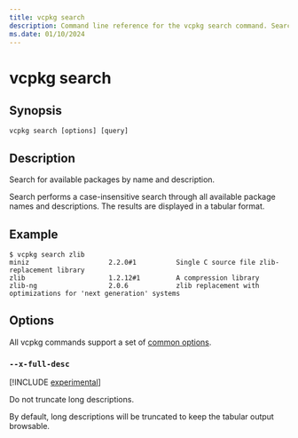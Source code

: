 ```yaml
---
title: vcpkg search
description: Command line reference for the vcpkg search command. Search for available packages by name and description.
ms.date: 01/10/2024
---
```


# vcpkg search

## Synopsis

```console
vcpkg search [options] [query]
```

## Description

Search for available packages by name and description.

Search performs a case-insensitive search through all available package names and descriptions. The results are displayed in a tabular format.

## Example

```console
$ vcpkg search zlib
miniz                    2.2.0#1          Single C source file zlib-replacement library
zlib                     1.2.12#1         A compression library
zlib-ng                  2.0.6            zlib replacement with optimizations for 'next generation' systems
```

## Options

All vcpkg commands support a set of [common options](common-options.md).

### `--x-full-desc`

[!INCLUDE [experimental](../../includes/experimental.md)]

Do not truncate long descriptions.

By default, long descriptions will be truncated to keep the tabular output browsable.
